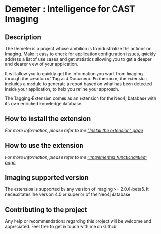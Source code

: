 # Demeter : Intelligence for CAST Imaging

## Description 

The Demeter is a project whose ambition is to industrialize the actions on Imaging.
Make it easy to check for application configuration issues, quickly address a list of use cases and get statistics allowing you to get a deeper and clearer view of your application.

It will allow you to quickly get the information you want from Imaging through the creation of Tag and Document.
Furthermore, the extension includes a module to generate a report based on what has been detected inside your application, to help you refine your approach.

The Tagging-Extension comes as an extension for the Neo4j Database with its own enriched knowledge database.

## How to install the extension

_For more information, please refer to the ["Install the extension" page](https://github.com/Makunda/Demeter/wiki/Install-the-extension)_

## How to use the extension

_For more information, please refer to the ["Implemented functionalities" page](https://github.com/Makunda/Demeter/wiki/Implemented-functionalities)_

## Imaging supported version 

The estension is supported by any version of Imaging >= 2.0.0-beta5. 
It necessitates the version 4.0 or superior of the Neo4j database 

## Contributing to the project 

Any help or recommendations regarding this project will be welcome and appreciated.
Feel free to get in touch with me on Github!
